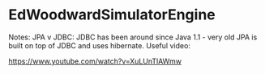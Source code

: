 # EdWoodwardSimulatorEngine




Notes:
JPA v JDBC: JDBC has been around since Java 1.1 - very old 
JPA is built on top of JDBC and uses hibernate.
Useful video: 

https://www.youtube.com/watch?v=XuLUnTlAWmw